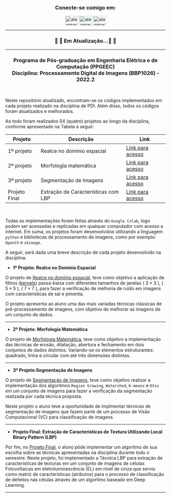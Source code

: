 <h3 align="center">Conecte-se comigo em:</h3>
<p align="center">
<a href="https://linkedin.com/in/alanmarquesrocha" target="blank"><img align="center" src="https://raw.githubusercontent.com/rahuldkjain/github-profile-readme-generator/master/src/images/icons/Social/linked-in-alt.svg" alt="alanmarquesrocha" height="30" width="40" /></a>
<a href="https://stackoverflow.com/users/19201352/m4rkn4l4" target="blank"><img align="center" src="https://raw.githubusercontent.com/rahuldkjain/github-profile-readme-generator/master/src/images/icons/Social/stack-overflow.svg" alt="alanmarquesrocha" height="30" width="40" /></a>
<a href="https://instagram.com/alanmarquesrocha" target="blank"><img align="center" src="https://raw.githubusercontent.com/rahuldkjain/github-profile-readme-generator/master/src/images/icons/Social/instagram.svg" alt="alanmarquesrocha" height="30" width="40" /></a>
</p>

---

<h3 align="center"> 
	🚧 🚀 Em Atualização...🚀  🚧
</h3>

---

<h3 align="center">Programa de Pós-graduação em Engenharia Elétrica e de Computação (PPGEEC) <br>
Disciplina: Processamento Digital de Imagens (BBP1026) - 2022.2 </h3>

<br>

Neste repositório atualizado, encontram-se os códigos implementados em cada projeto realizado na disciplina de PDI. Além disso, todos os códigos foram atualizados e melhorados. <br>

Ao todo foram realizados 04 (quatro) projetos ao longo da disciplina, conforme apresentado na Tabela a seguir:

| Projeto | Descrição | Link |
| --- | --- | --- |
| 1º projeto | Realce no domínio espacial | [Link para acesso](https://github.com/AlanMarquesRocha/ppgeec_proc_digital_imagens/tree/master/t01_pdi_realce_no_dominio_espacial)
| 2º projeto | Morfologia matemática | [Link para acesso](https://github.com/AlanMarquesRocha/ppgeec_proc_digital_imagens/tree/master/t02_pdi_morfologia_matematica)
| 3º projeto | Segmentação de Imagens | [Link para acesso](https://github.com/AlanMarquesRocha/ppgeec_proc_digital_imagens/tree/master/t03_pdi_segmentacao_imagens)
| Projeto Final | Extração de Características com LBP | [Link para acesso](https://github.com/AlanMarquesRocha/ppgeec_proc_digital_imagens/tree/master/td04_pdi_final_project)

<br>

Todas as implementações foram feitas através do ``Google Colab``, logo podem ser acessadas e replicadas em qualquer computador com acesso a internet. Em suma, os projetos foram desenvolvidos utilizando a linguagem ``python`` e bibliotecas de processamento de imagens, como por exemplo: ``OpenCV`` e ``skimage``.

A seguir, será dada uma breve descrição de cada projeto desenvolvido na disciplina:

- **1º Projeto: Realce no Domínio Espacial**

O projeto de [Realce no domínio espacial](Link), teve como objetivo a aplicação de filtros ([kernels](https://en.wikipedia.org/wiki/Kernel_(image_processing))) passa-baixa com diferentes tamanhos de janelas ( $3\times3$ ), ( $5\times5$ ), ( $7\times7$ ), para fazer a verificação de melhoria de ruído em imagens com características de sal e pimenta. 

O projeto apresenta ao aluno uma das mais variadas técnicas clássicas de pré-processamento de imagens, com objetivo de melhorar as imagens de um conjunto de dados.

---

- **2º Projeto: Morfologia Matemática**

O projeto de [Morfologia Matemática](Link), teve como objetivo a implementação das técnicas de	 erosão, dilatação, abertura e fechamento em dois conjuntos de dados distintos.	Variando-se os elementos estruturantes:	 quadrado, linha e circular com	até três dimensões distintas.

---

- **3º Projeto:Segmentação de Imagens**

O projeto de [Segmentação de Imagens](Link), teve como objetivo realizar a implementação dos algoritmos ``Region Growing``, ``Watershed``, ``K-means`` e ``Otsu`` em um conjunto de imagens para fazer a verificação da segmentação realizada por cada técnica proposta. 

Neste projeto o aluno teve a oportunidade de implmentar técnicas de segmentação de imagens que fazem parte de um processo de Visão Computacional (VC) para classificação de imagens.

---

- **Projeto Final: Extração de Características de Textura Utilizando Local Binary Pattern (LBP)**

Por fim, no [Projeto Final](Link), o aluno pôde implementar um algoritmo de sua escolha sobre as técnicas apresentadas na disciplina durante todo o semestre. Neste projeto, foi implementado a Técnica LBP para extração de características de texturas em um conjunto de imagens de células Fotovoltaicas em eletroluminescência (EL) em nível de cinza que serviu como matriz de características (atributos) para o processo de classificação de defeitos nas células através de um algortimo baseado em Deep Learning.

---

